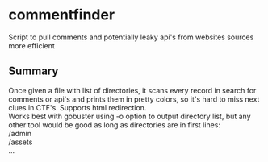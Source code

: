 # commentfinder
Script to pull comments and potentially leaky api's from websites sources more efficient



## Summary

Once given a file with list of directories, it scans every record in search for comments or api's and prints them in pretty colors, so it's
hard to miss next clues in CTF's. Supports html redirection.<br/>Works best with gobuster using -o option to output directory list, but any other tool would be good as long as directories are in first lines:<br/>
/admin<br/>
/assets<br/>
...

